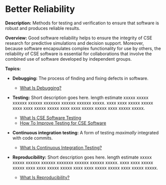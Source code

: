# Better Reliability

**Description:**  Methods for testing and verification to ensure that software is robust and produces reliable results.

**Overview:** Good software reliability helps to ensure the integrity of CSE research for predictive simulations and decision support.  Moreover, because software encapsulates complex functionality for use by others, the reliability of CSE software is essential for collaborations that involve the combined use of software developed by independent groups.  

**Topics:**

- **Debugging:**
The process of finding and fixing defects in software.

    - [What Is Debugging?](Topics/WhatIsDebugging.md)

- **Testing:**
Short description goes here. length estimate xxxxx xxxxx xxxxxx xxxxxx xxxxxxx xxxxxx xxxxxx xxxxx. xxxx xxxx xxxxx xxxxx xxxx xxxx xxxxx xxxxx xxxx xxxx xxxxx xxxxx xxxx xxxxx xxxxx.

    - [What Is CSE Software Testing](../CuratedContent/WhatIsCseSwTesting.md)
    - [How To Improve Testing for CSE Software](../CuratedContent/HowToImproveTestingForCseSw.md)

- **Continuous integration testing:**
A form of testing *maximally* integrated with code commits. 

    - [What Is Continuous Integration Testing?](Topics/WhatIsContinuousIntegrationTesting.md)

- **Reproducibility:**
Short description goes here. length estimate xxxxx xxxxx xxxxxx xxxxxx xxxxxxx xxxxxx xxxxxx xxxxx. xxxx xxxx xxxxx xxxxx xxxx xxxx xxxxx xxxxx xxxx xxxx xxxxx xxxxx xxxx xxxxx xxxxx.

     - [What Is Reproducibility?](Topics/WhatIsReproducibility.md)
